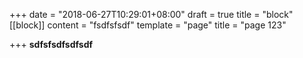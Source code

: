 +++
date = "2018-06-27T10:29:01+08:00"
draft = true
title = "block"
[[block]]
content = "fsdfsfsdf"
template = "page"
title = "page 123"

+++
**sdfsfsdfsdfsdf**